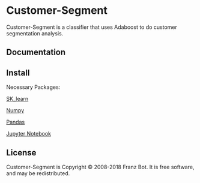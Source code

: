 # Customer-Segment

Customer-Segment is a classifier that uses Adaboost to do customer segmentation analysis.

Documentation
-------------

Install
--------

Necessary Packages:

[SK_learn](http://scikit-learn.org/stable/install.html)

[Numpy](https://www.scipy.org/scipylib/download.html)

[Pandas](https://pandas.pydata.org/getpandas.html) 

[Jupyter Notebook](http://jupyter.org/install)


License
-------

Customer-Segment is Copyright © 2008-2018 Franz Bot. It is free
software, and may be redistributed.
